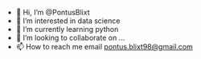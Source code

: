 - 👋 Hi, I’m @PontusBlixt
- 👀 I’m interested in data science 
- 🌱 I’m currently learning python 
- 💞️ I’m looking to collaborate on ... 
- 📫 How to reach me email pontus.blixt98@gmail.com 

<!---
PontusBlixt/PontusBlixt is a ✨ special ✨ repository because its `README.md` (this file) appears on your GitHub profile.
You can click the Preview link to take a look at your changes.
--->
